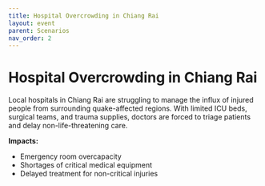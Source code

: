 ```yaml
---
title: Hospital Overcrowding in Chiang Rai
layout: event
parent: Scenarios
nav_order: 2
---
```


# Hospital Overcrowding in Chiang Rai

Local hospitals in Chiang Rai are struggling to manage the influx of injured people from surrounding quake-affected regions. With limited ICU beds, surgical teams, and trauma supplies, doctors are forced to triage patients and delay non-life-threatening care.

**Impacts:**
- Emergency room overcapacity
- Shortages of critical medical equipment
- Delayed treatment for non-critical injuries
